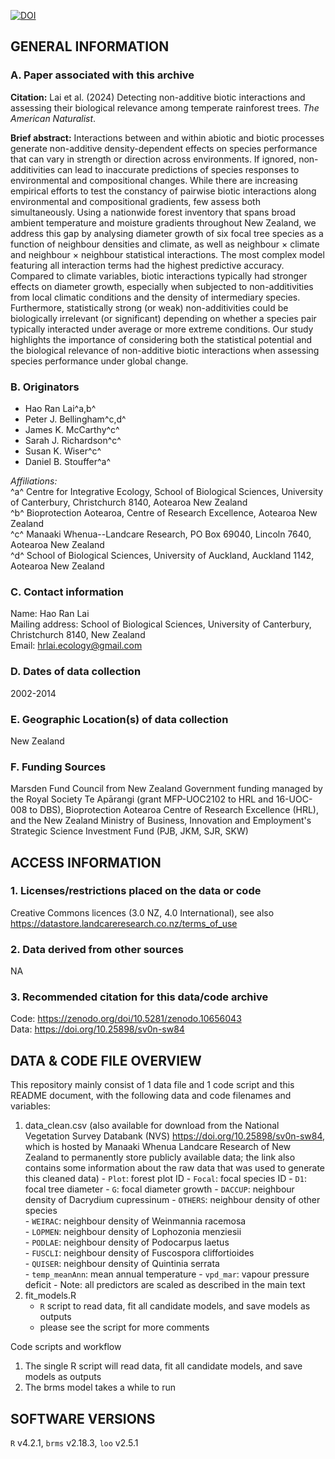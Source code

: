 [![DOI](https://zenodo.org/badge/DOI/10.5281/zenodo.10815402.svg)](https://doi.org/10.5281/zenodo.10815402)

## GENERAL INFORMATION

### A. Paper associated with this archive
**Citation:** Lai et al. (2024) Detecting non-additive biotic interactions and assessing their biological relevance among temperate rainforest trees. *The American Naturalist*. 

**Brief abstract:** Interactions between and within abiotic and biotic processes generate non-additive density-dependent effects on species performance that can vary in strength or direction across environments. If ignored, non-additivities can lead to inaccurate predictions of species responses to environmental and compositional changes. While there are increasing empirical efforts to test the constancy of pairwise biotic interactions along environmental and compositional gradients, few assess both simultaneously. Using a nationwide forest inventory that spans broad ambient temperature and moisture gradients throughout New Zealand, we address this gap by analysing diameter growth of six focal tree species as a function of neighbour densities and climate, as well as neighbour $\times$ climate and neighbour $\times$ neighbour statistical interactions. The most complex model featuring all interaction terms had the highest predictive accuracy. Compared to climate variables, biotic interactions typically had stronger effects on diameter growth, especially when subjected to non-additivities from local climatic conditions and the density of intermediary species. Furthermore, statistically strong (or weak) non-additivities could be biologically irrelevant (or significant) depending on whether a species pair typically interacted under average or more extreme conditions. Our study highlights the importance of considering both the statistical potential and the biological relevance of non-additive biotic interactions when assessing species performance under global change.

### B. Originators
- Hao Ran Lai^a,b^
- Peter J. Bellingham^c,d^
- James K. McCarthy^c^
- Sarah J. Richardson^c^
- Susan K. Wiser^c^
- Daniel B. Stouffer^a^

*Affiliations:* \
^a^ Centre for Integrative Ecology, School of Biological Sciences, University of Canterbury, Christchurch 8140, Aotearoa New Zealand \
^b^ Bioprotection Aotearoa, Centre of Research Excellence, Aotearoa New Zealand \
^c^ Manaaki Whenua--Landcare Research, PO Box 69040, Lincoln 7640, Aotearoa New Zealand \
^d^ School of Biological Sciences, University of Auckland, Auckland 1142, Aotearoa New Zealand 
  
### C. Contact information
Name: Hao Ran Lai \
Mailing address: School of Biological Sciences, University of Canterbury, Christchurch 8140, New Zealand \
Email: hrlai.ecology@gmail.com

### D. Dates of data collection
2002-2014

### E. Geographic Location(s) of data collection
New Zealand

### F. Funding Sources
Marsden Fund Council from New Zealand Government funding managed by the Royal Society Te Apārangi (grant MFP-UOC2102 to HRL and 16-UOC-008 to DBS), Bioprotection Aotearoa Centre of Research Excellence (HRL), and the New Zealand Ministry of Business, Innovation and Employment's Strategic Science Investment Fund (PJB, JKM, SJR, SKW)

## ACCESS INFORMATION
### 1. Licenses/restrictions placed on the data or code
Creative Commons licences (3.0 NZ, 4.0 International), see also https://datastore.landcareresearch.co.nz/terms_of_use

### 2. Data derived from other sources
NA

### 3. Recommended citation for this data/code archive
Code: https://zenodo.org/doi/10.5281/zenodo.10656043 \
Data: https://doi.org/10.25898/sv0n-sw84

## DATA & CODE FILE OVERVIEW
This repository mainly consist of 1 data file and 1 code script and this README document, with the following data and code filenames and variables:

  1. data_clean.csv (also available for download from the National Vegetation Survey Databank (NVS) https://doi.org/10.25898/sv0n-sw84, which is hosted by Manaaki Whenua Landcare Research of New Zealand to permanently store publicly available data; the link also contains some information about the raw data that was used to generate this cleaned data)
    - `Plot`: forest plot ID
    - `Focal`: focal species ID
    - `D1`: focal tree diameter	
    - `G`: focal diameter growth
    - `DACCUP`: neighbour density of Dacrydium cupressinum
    - `OTHERS`: neighbour density of other species	
    - `WEIRAC`: neighbour density of Weinmannia racemosa	
    - `LOPMEN`: neighbour density of Lophozonia menziesii	
    - `PODLAE`: neighbour density of Podocarpus laetus	
    - `FUSCLI`: neighbour density of Fuscospora cliffortioides	
    - `QUISER`: neighbour density of Quintinia serrata	
    - `temp_meanAnn`: mean annual temperature
    - `vpd_mar`: vapour pressure deficit
    - Note: all predictors are scaled as described in the main text
2. fit_models.R
    - `R` script to read data, fit all candidate models, and save models as outputs
    - please see the script for more comments
        
Code scripts and workflow

1. The single R script will read data, fit all candidate models, and save models as outputs
2. The brms model takes a while to run

## SOFTWARE VERSIONS
`R` v4.2.1, `brms` v2.18.3, `loo` v2.5.1
